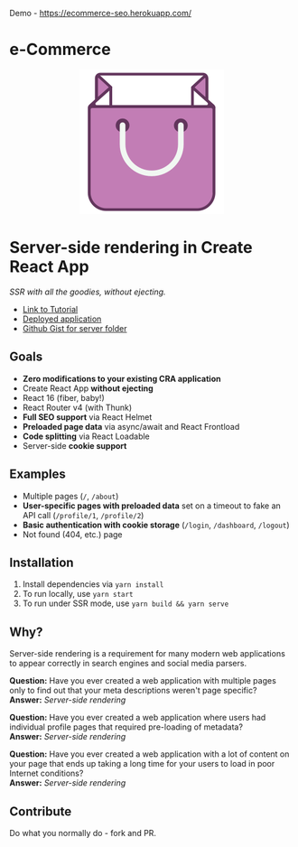 Demo - https://ecommerce-seo.herokuapp.com/

<h1>e-Commerce </h1>
<p align="center">
 
  <img src="ecommerce.png"/>
</p>

# Server-side rendering in Create React App

_SSR with all the goodies, without ejecting._

-   [Link to Tutorial](https://medium.com/@cereallarceny/server-side-rendering-in-create-react-app-with-all-the-goodies-without-ejecting-4c889d7db25e)
-   [Deployed application](https://cra-ssr.herokuapp.com/)
-   [Github Gist for server folder](https://gist.github.com/cereallarceny/ee1b86227aabaf4a4b2a3144b84dfaa2)

## Goals

-   **Zero modifications to your existing CRA application**
-   Create React App **without ejecting**
-   React 16 (fiber, baby!)
-   React Router v4 (with Thunk)
-   **Full SEO support** via React Helmet
-   **Preloaded page data** via async/await and React Frontload
-   **Code splitting** via React Loadable
-   Server-side **cookie support**

## Examples

-   Multiple pages (`/`, `/about`)
-   **User-specific pages with preloaded data** set on a timeout to fake an API call (`/profile/1`, `/profile/2`)
-   **Basic authentication with cookie storage** (`/login`, `/dashboard`, `/logout`)
-   Not found (404, etc.) page

## Installation

1.  Install dependencies via `yarn install`
2.  To run locally, use `yarn start`
3.  To run under SSR mode, use `yarn build && yarn serve`

## Why?

Server-side rendering is a requirement for many modern web applications to appear correctly in search engines and social media parsers.

**Question:** Have you ever created a web application with multiple pages only to find out that your meta descriptions weren't page specific?<br />
**Answer:** _Server-side rendering_

**Question:** Have you ever created a web application where users had individual profile pages that required pre-loading of metadata?<br />
**Answer:** _Server-side rendering_

**Question:** Have you ever created a web application with a lot of content on your page that ends up taking a long time for your users to load in poor Internet conditions?<br />
**Answer:** _Server-side rendering_

## Contribute

Do what you normally do - fork and PR.
